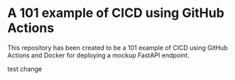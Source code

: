 # A 101 example of CICD using GitHub Actions

This repository has been created to be a 101 example of CICD using GitHub Actions and Docker for deploying a mockup FastAPI endpoint.

test change